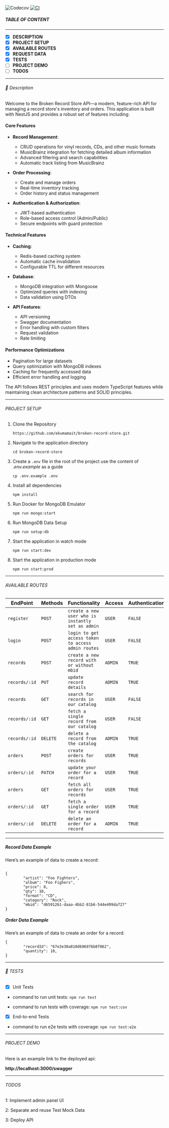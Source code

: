 ![Codecov](https://codecov.io/gh/ekumamait/broken-record-store/branch/dev/graph/badge.svg) [![CI](https://github.com/ekumamait/broken-record-store/actions/workflows/ci.yml/badge.svg)](https://github.com/ekumamait/broken-record-store/actions/workflows/ci.yml)

##### TABLE OF CONTENT

---

- [x] **DESCRIPTION**
- [x] **PROJECT SETUP**
- [x] **AVAILABLE ROUTES**
- [x] **REQUEST DATA**
- [x] **TESTS**
- [ ] **PROJECT DEMO**
- [ ] **TODOS**

---

###### :page_facing_up: Description

Welcome to the Broken Record Store API—a modern, feature-rich API for managing a record store's inventory and orders. This application is built with NestJS and provides a robust set of features including:

#### Core Features

- **Record Management**:
  - CRUD operations for vinyl records, CDs, and other music formats
  - MusicBrainz integration for fetching detailed album information
  - Advanced filtering and search capabilities
  - Automatic track listing from MusicBrainz

- **Order Processing**:
  - Create and manage orders
  - Real-time inventory tracking
  - Order history and status management

- **Authentication & Authorization**:
  - JWT-based authentication
  - Role-based access control (Admin/Public)
  - Secure endpoints with guard protection

#### Technical Features

- **Caching**:
  - Redis-based caching system
  - Automatic cache invalidation
  - Configurable TTL for different resources

- **Database**:
  - MongoDB integration with Mongoose
  - Optimized queries with indexing
  - Data validation using DTOs

- **API Features**:
  - API versioning
  - Swagger documentation
  - Error handling with custom filters
  - Request validation
  - Rate limiting

#### Performance Optimizations

- Pagination for large datasets
- Query optimization with MongoDB indexes
- Caching for frequently accessed data
- Efficient error handling and logging

The API follows REST principles and uses modern TypeScript features while maintaining clean architecture patterns and SOLID principles.

---

###### PROJECT SETUP

1. Clone the Repository

   `https://github.com/ekumamait/broken-record-store.git`

2. Navigate to the application directory

   `cd broken-record-store`

3. Create a `.env` file in the root of the project use the content of _.env.example_ as a guide

   `cp .env.example .env`

4. Install all dependencies

   `npm install`

5. Run Docker for MongoDB Emulator

   `npm run mongo:start`

6. Run MongoDB Data Setup

   `npm run setup:db`

7. Start the application in watch mode

   `npm run start:dev`

8. Start the application in production mode

   `npm run start:prod`

---

###### AVAILABLE ROUTES

| EndPoint | Methods | Functionality                   | Access | Authentication |
| -------- | ------- | ------------------------------- | ------- | ------- |
| `register`  | `POST`     | `create a new user who is instantly set as admin` | `USER` | `FALSE` |
| `login`  | `POST`     | `login to get access token to access admin routes` | `USER` |`FALSE` |
| `records`  | `POST`     | `create a new record with or without mbid` | `ADMIN` |`TRUE` |
| `records/:id`  | `PUT`     | `update record details` | `ADMIN` |`TRUE` |
| `records`  | `GET`     | `search for records in our catalog` | `USER` |`FALSE` |
| `records/:id`  | `GET`     | `fetch a single record from our catalog`| `USER` |`FALSE` |
| `records/:id`  | `DELETE`     | `delete a record from the catalog` |`ADMIN` |`TRUE` |
| `orders`  | `POST`     | `create orders for records` | `USER` |`TRUE` |
| `orders/:id`  | `PATCH`     | `update your order for a record` | `USER` |`TRUE` |
| `orders`  | `GET`     | `fetch all orders for records` | `USER` | `TRUE` |
| `orders/:id`  | `GET`     | `fetch a single order for a record`| `USER` |`TRUE` |
| `orders/:id`  | `DELETE`     | `delete an order for a record` |`ADMIN` |`TRUE` |

---

##### Record Data Example

Here’s an example of data to create a record:

```

{
        "artist": "Foo Fighters",
        "album": "Foo Fighers",
        "price": 8,
        "qty": 10,
        "format": "CD",
        "category": "Rock",
        "mbid": "d6591261-daaa-4bb2-81b6-544e499da727"
}

```

##### Order Data Example

Here’s an example of data to create an order for a record:

```
{
        "recordId": "67e3e30a810d696976b8f062",
        "quantity": 10,
}
```
---

###### :microscope: TESTS

- [x] Unit Tests

- command to run unit tests:
  `npm run test`

- command to run tests with coverage:
  `npm run test:cov`

- [x] End-to-end Tests

- command to run e2e tests with coverage:
  `npm run test:e2e`

---

###### PROJECT DEMO

Here is an example link to the deployed api:

**http://localhost:3000/swagger**

---

###### TODOS

1: Implement admin panel UI

2: Separate and reuse Test Mock Data

3: Deploy API
